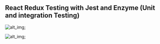 ## React Redux Testing with Jest and Enzyme (Unit and integration Testing)

![alt_img](https://i.imgur.com/unVfsyo.png);

![alt_img](https://i.imgur.com/rNKNz4j.png);